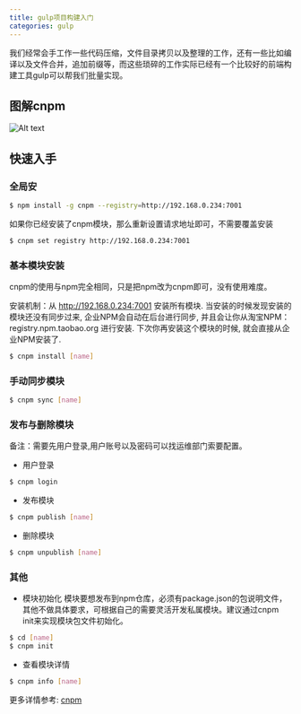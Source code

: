 ```yaml
---
title: gulp项目构建入门
categories: gulp
---
```


我们经常会手工作一些代码压缩，文件目录拷贝以及整理的工作，还有一些比如编译以及文件合并，追加前缀等，而这些琐碎的工作实际已经有一个比较好的前端构建工具gulp可以帮我们批量实现。

<!--more-->

## 图解cnpm

![Alt text](/blog/img/cnpm-desc.png)



## 快速入手

### 全局安

``` bash
$ npm install -g cnpm --registry=http://192.168.0.234:7001
```
如果你已经安装了cnpm模块，那么重新设置请求地址即可，不需要覆盖安装
``` bash
$ cnpm set registry http://192.168.0.234:7001
```

### 基本模块安装
cnpm的使用与npm完全相同，只是把npm改为cnpm即可，没有使用难度。

安装机制：从 http://192.168.0.234:7001 安装所有模块. 当安装的时候发现安装的模块还没有同步过来, 企业NPM会自动在后台进行同步, 并且会让你从淘宝NPM：registry.npm.taobao.org 进行安装. 下次你再安装这个模块的时候, 就会直接从企业NPM安装了.
``` bash
$ cnpm install [name]
```
### 手动同步模块
``` bash
$ cnpm sync [name]
```
### 发布与删除模块
备注：需要先用户登录,用户账号以及密码可以找运维部门索要配置。
* 用户登录
``` bash
$ cnpm login
```
* 发布模块
``` bash
$ cnpm publish [name]
```
* 删除模块
``` bash
$ cnpm unpublish [name]
```
### 其他
* 模块初始化
模块要想发布到npm仓库，必须有package.json的包说明文件，其他不做具体要求，可根据自己的需要灵活开发私属模块。建议通过cnpm init来实现模块包文件初始化。
``` bash
$ cd [name]
$ cnpm init 
```
* 查看模块详情
``` bash
$ cnpm info [name]
```

更多详情参考: [cnpm](http://192.168.0.234:7002/)